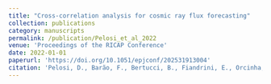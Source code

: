 ```yaml
---
title: "Cross-correlation analysis for cosmic ray flux forecasting"
collection: publications
category: manuscripts
permalink: /publication/Pelosi_et_al_2022
venue: 'Proceedings of the RICAP Conference'
date: 2022-01-01
paperurl: 'https://doi.org/10.1051/epjconf/202531913004'
citation: 'Pelosi, D., Barão, F., Bertucci, B., Fiandrini, E., Orcinha, M.,  Reina Conde, A., Cross-correlation analysis for cosmic ray flux forecasting, EPJ Web Conf., 319 (2025) 13004'
---
```


